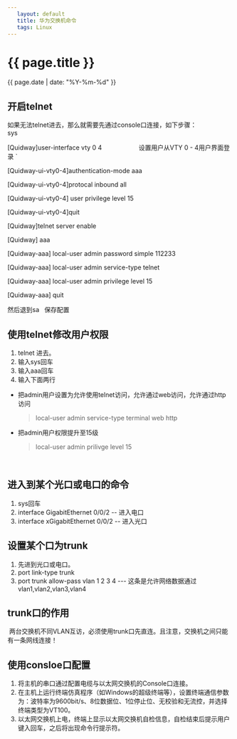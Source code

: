 ```yaml
---
   layout: default
   title: 华为交换机命令
   tags: Linux
---
```


# {{ page.title }}
{{ page.date | date: "%Y-%m-%d"  }}
 
## 开启telnet
如果无法telnet进去，那么就需要先通过console口连接，如下步骤：  
  <Quidway>sys 
  
  [Quidway]user-interface vty 0 4                     设置用户从VTY 0 - 4用户界面登录 `

[Quidway-ui-vty0-4]authentication-mode aaa 

[Quidway-ui-vty0-4]protocal inbound all 

[Quidway-ui-vty0-4] user privilege level 15 

[Quidway-ui-vty0-4]quit 

[Quidway]telnet server enable 

[Quidway] aaa 

[Quidway-aaa] local-user admin password simple 112233 

[Quidway-aaa] local-user admin service-type telnet 

[Quidway-aaa] local-user admin privilege level 15 

[Quidway-aaa] quit 

然后退到<Quidway>sa   保存配置 
 
## 使用telnet修改用户权限
1. telnet 进去。
2. 输入sys回车
3. 输入aaa回车
4. 输入下面两行
  - 把admin用户设置为允许使用telnet访问，允许通过web访问，允许通过http访问
    >local-user admin service-type terminal web http 
  - 把admin用户权限提升至15级
    >local-user admin prilivge level 15

 

## 进入到某个光口或电口的命令
1. sys回车
2. interface GigabitEthernet 0/0/2 -- 进入电口
3. interface xGigabitEthernet 0/0/2 -- 进入光口

## 设置某个口为trunk
1. 先进到光口或电口。
2. port link-type trunk
3. port trunk allow-pass vlan 1 2 3 4 --- 这条是允许网络数据通过vlan1,vlan2,vlan3,vlan4

## trunk口的作用
  两台交换机不同VLAN互访，必须使用trunk口先直连。且注意，交换机之间只能有一条网线连接！
 
## 使用consloe口配置
1. 将主机的串口通过配置电缆与以太网交换机的Console口连接。
2. 在主机上运行终端仿真程序（如Windows的超级终端等），设置终端通信参数为：波特率为9600bit/s、8位数据位、1位停止位、无校验和无流控，并选择终端类型为VT100。
3. 以太网交换机上电，终端上显示以太网交换机自检信息，自检结束后提示用户键入回车，之后将出现命令行提示符。
